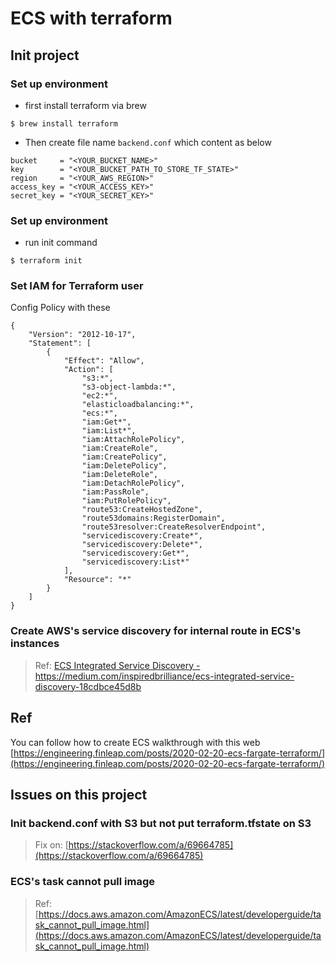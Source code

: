 # ECS with terraform

## Init project

### Set up environment
- first install terraform via brew
```
$ brew install terraform
```
- Then create file name `backend.conf` which content as below
```
bucket     = "<YOUR_BUCKET_NAME>"
key        = "<YOUR_BUCKET_PATH_TO_STORE_TF_STATE>"
region     = "<YOUR_AWS_REGION>"
access_key = "<YOUR_ACCESS_KEY>"
secret_key = "<YOUR_SECRET_KEY>"
```

### Set up environment

- run init command
```
$ terraform init
```

### Set IAM for Terraform user
Config Policy with these
```
{
	"Version": "2012-10-17",
	"Statement": [
		{
			"Effect": "Allow",
			"Action": [
				"s3:*",
				"s3-object-lambda:*",
				"ec2:*",
				"elasticloadbalancing:*",
				"ecs:*",
				"iam:Get*",
				"iam:List*",
				"iam:AttachRolePolicy",
				"iam:CreateRole",
				"iam:CreatePolicy",
				"iam:DeletePolicy",
				"iam:DeleteRole",
				"iam:DetachRolePolicy",
				"iam:PassRole",
				"iam:PutRolePolicy",
				"route53:CreateHostedZone",
				"route53domains:RegisterDomain",
				"route53resolver:CreateResolverEndpoint",
				"servicediscovery:Create*",
				"servicediscovery:Delete*",
				"servicediscovery:Get*",
				"servicediscovery:List*"
			],
			"Resource": "*"
		}
	]
}
```

### Create AWS's service discovery for internal route in ECS's instances
> Ref: [ECS Integrated Service Discovery - https://medium.com/inspiredbrilliance/ecs-integrated-service-discovery-18cdbce45d8b
](https://medium.com/inspiredbrilliance/ecs-integrated-service-discovery-18cdbce45d8b)

## Ref
You can follow how to create ECS walkthrough with this web
[https://engineering.finleap.com/posts/2020-02-20-ecs-fargate-terraform/](https://engineering.finleap.com/posts/2020-02-20-ecs-fargate-terraform/)

## Issues on this project

### Init backend.conf with S3 but not put terraform.tfstate on S3
> Fix on: [https://stackoverflow.com/a/69664785](https://stackoverflow.com/a/69664785)


### ECS's task cannot pull image
> Ref: [https://docs.aws.amazon.com/AmazonECS/latest/developerguide/task_cannot_pull_image.html](https://docs.aws.amazon.com/AmazonECS/latest/developerguide/task_cannot_pull_image.html)